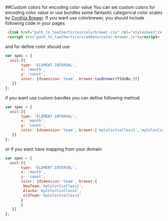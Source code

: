 ##Custom colors for encoding color value
You can set custom colors for encoding color value or use bundles some fantastic categorical color scales by [Cynthia Brewer](http://colorbrewer2.org/).
If you want use colorbrewer, you should include following code in your pages
```HTML
 <link href="path_to_tauCharts/css/colorbrewer.css" rel="stylesheet"/>
 <script src="path_to_tauCharts/src/addons/color-brewer.js"></script>
```
and for define color should use
```javascript
var spec = {
  unit:[{
       type: 'ELEMENT.INTERVAL',
       x: 'month',
       y: 'count',
       color: {dimension:'team', brewer:tauBrewer(YlGnBu,9)}
   }]
};
```
if you want use custom bandles you can define following method
```javascript
var spec = {
  unit:[{
       type: 'ELEMENT.INTERVAL',
       x: 'month',
       y: 'count',
       color: {dimension:'team', brewer:['myColorCssClass1','myColorCssClass2','myColorCssClass3']}
   }]
};
```
or if you want have mapping from your domain
```javascript
var spec = {
  unit:[{
       type: 'ELEMENT.INTERVAL',
       x: 'month',
       y: 'count',
       color: {dimension:'team', brewer:{
        NewTeam:'myColorCssClass1',
        Alaska:'myColorCssClass2',
        oldTeam:'myColorCssClass3'
       }
       }
   }]
};
```
